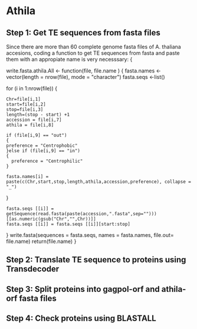# Athila
## Step 1: Get TE sequences from fasta files
Since there are more than 60 complete genome fasta files of A. thaliana accesions, coding a function to get TE sequences from fasta and paste them with an appropiate name is very necesssary:
{ 

  write.fasta.athila.All <- function(file, file.name )
{
  fasta.names <- vector(length = nrow(file), mode = "character")
  fasta.seqs <-list()
  
  for (i in 1:nrow(file))
  {
 
    Chr=file[i,1]
    start=file[i,2]
    stop=file[i,3]
    length=(stop - start) +1
    accession = file[i,7]
    athila = file[i,8]
    
    if (file[i,9] == "out")
    {
    preference = "Centrophobic"
    }else if (file[i,9] == "in")
    {
      preference = "Centrophilic"
    }
    
    fasta.names[i] = paste(c(Chr,start,stop,length,athila,accession,preference), collapse = "_")
  
 }
     
  
    fasta.seqs [[i]] = getSequence(read.fasta(paste(accession,".fasta",sep="")))[[as.numeric(gsub("Chr","",Chr))]]
    fasta.seqs [[i]] = fasta.seqs [[i]][start:stop]
  }
  write.fasta(sequences = fasta.seqs, names = fasta.names, file.out= file.name)
  return(file.name) }


## Step 2: Translate TE sequence to proteins using Transdecoder
## Step 3: Split proteins into gagpol-orf and athila-orf fasta files
## Step 4: Check proteins using BLASTALL
